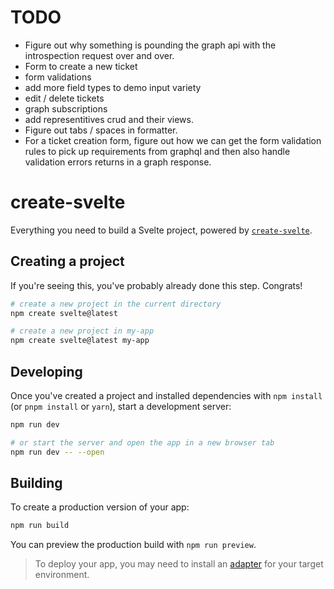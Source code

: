 # TODO

* Figure out why something is pounding the graph api with the introspection request over and over.
* Form to create a new ticket
* form validations
* add more field types to demo input variety
* edit / delete tickets
* graph subscriptions
* add representitives crud and their views.
* Figure out tabs / spaces in formatter.
* For a ticket creation form, figure out how we can get the form validation rules to pick up requirements from graphql and then also handle validation errors returns in a graph response.

# create-svelte

Everything you need to build a Svelte project, powered by [`create-svelte`](https://github.com/sveltejs/kit/tree/master/packages/create-svelte).

## Creating a project

If you're seeing this, you've probably already done this step. Congrats!

```bash
# create a new project in the current directory
npm create svelte@latest

# create a new project in my-app
npm create svelte@latest my-app
```

## Developing

Once you've created a project and installed dependencies with `npm install` (or `pnpm install` or `yarn`), start a development server:

```bash
npm run dev

# or start the server and open the app in a new browser tab
npm run dev -- --open
```

## Building

To create a production version of your app:

```bash
npm run build
```

You can preview the production build with `npm run preview`.

> To deploy your app, you may need to install an [adapter](https://kit.svelte.dev/docs/adapters) for your target environment.

